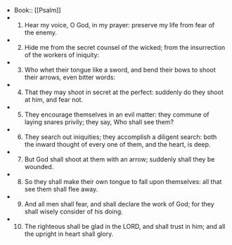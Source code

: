 - Book:: [[Psalm]]
- 1. Hear my voice, O God, in my prayer: preserve my life from fear of the enemy.
- 2. Hide me from the secret counsel of the wicked; from the insurrection of the workers of iniquity:
- 3. Who whet their tongue like a sword, and bend their bows to shoot their arrows, even bitter words:
- 4. That they may shoot in secret at the perfect: suddenly do they shoot at him, and fear not.
- 5. They encourage themselves in an evil matter: they commune of laying snares privily; they say, Who shall see them?
- 6. They search out iniquities; they accomplish a diligent search: both the inward thought of every one of them, and the heart, is deep.
- 7. But God shall shoot at them with an arrow; suddenly shall they be wounded.
- 8. So they shall make their own tongue to fall upon themselves: all that see them shall flee away.
- 9. And all men shall fear, and shall declare the work of God; for they shall wisely consider of his doing.
- 10. The righteous shall be glad in the LORD, and shall trust in him; and all the upright in heart shall glory.
